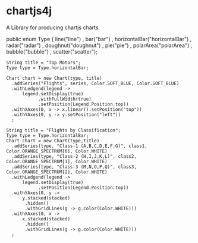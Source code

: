 # chartjs4j

A Library for producing chartjs charts.


public enum Type {
    line("line")
    , bar("bar")
    , horizontalBar("horizontalBar")
    , radar("radar")
    , doughnut("doughnut")
    , pie("pie")
    , polarArea("polarArea")
    , bubble("bubble")
    , scatter("scatter");

                

```
String title = "Top Motors";
Type type = Type.horizontalBar;

Chart chart = new Chart(type, title)
  .addSeries("Flights", series, Color.SOFT_BLUE, Color.SOFT_BLUE)
  .withLedgend(legend -> 
      legend.setDisplay(true)
            .withFullWidth(true)
            .setPosition(Legend.Position.top))
  .withXAxes(0, x -> x.linear().setPosition("top"))
  .withYAxes(0, y -> y.setPosition("left"))
  ;
```



```
String title = "Flights by Classification";
Type type = Type.horizontalBar;
Chart chart = new Chart(type,title)
  .addSeries(type, "Class-1 (A,B,C,D,E,F,G)", class1, Color.ORANGE_SPECTRUM[0], Color.WHITE)
  .addSeries(type, "Class-2 (H,I,J,K,L)", class2, Color.ORANGE_SPECTRUM[1], Color.WHITE)
  .addSeries(type, "Class-3 (M,N,O,P,Q)", class3, Color.ORANGE_SPECTRUM[2], Color.WHITE)
  .withLedgend(legend -> 
      legend.setDisplay(true)
            .setPosition(Legend.Position.top))
  .withYAxes(0, y -> 
      y.stacked(stacked)
       .hidden()
       .withGridLines(g -> g.color(Color.WHITE)))
  .withXAxes(0, x -> 
      x.stacked(stacked)
       .hidden()
       .withGridLines(g -> g.color(Color.WHITE)))
  ;
```
                
